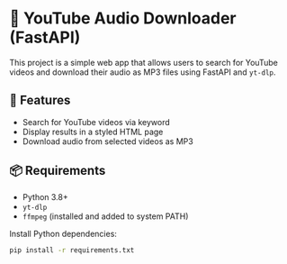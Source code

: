 # 🎵 YouTube Audio Downloader (FastAPI)

This project is a simple web app that allows users to search for YouTube videos and download their audio as MP3 files using FastAPI and `yt-dlp`.

## 🚀 Features

- Search for YouTube videos via keyword
- Display results in a styled HTML page
- Download audio from selected videos as MP3

## 📦 Requirements

- Python 3.8+
- `yt-dlp`
- `ffmpeg` (installed and added to system PATH)

Install Python dependencies:

```bash
pip install -r requirements.txt
